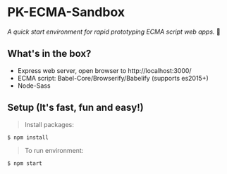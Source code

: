 # PK-ECMA-Sandbox
 *A quick start environment for rapid prototyping ECMA script web apps.* :pizza:

## What's in the box?
 - Express web server, open browser to http://localhost:3000/  
 - ECMA script: Babel-Core/Browserify/Babelify (supports es2015+)
 - Node-Sass

## Setup (It's fast, fun and easy!)
> Install packages:
```
$ npm install
```
> To run environment:
```
$ npm start  
```
